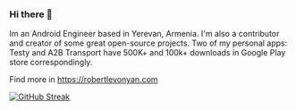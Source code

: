 ### Hi there 👋

Im an Android Engineer based in Yerevan, Armenia. I'm also a contributor and creator of
some great open-source projects. 
Two of my personal apps: Testy and A2B Transport have 500K+ and 100k+ downloads in Google Play store correspondingly.

Find more in https://robertlevonyan.com

[![GitHub Streak](https://streak-stats.demolab.com?user=robertlevonyan&theme=dark&hide_border=true&border_radius=15&exclude_days=Sun%2CSat&hide_total_contributions=true&hide_current_streak=true&hide_longest_streak=true)](https://git.io/streak-stats)

<!--![Robert's GitHub stats](https://github-readme-stats.vercel.app/api?username=robertlevonyan&show_icons=true&bg_color=1a1a1a&title_color=f1f1f1&text_color=f1f1f1&border_color=e7a942&icon_color=e7a942&border_radius=16)
-->
<!--
**robertlevonyan/robertlevonyan** is a ✨ _special_ ✨ repository because its `README.md` (this file) appears on your GitHub profile.

Here are some ideas to get you started:

- 🔭 I’m currently working on ...
- 🌱 I’m currently learning ...
- 👯 I’m looking to collaborate on ...
- 🤔 I’m looking for help with ...
- 💬 Ask me about ...
- 📫 How to reach me: ...
- 😄 Pronouns: ...
- ⚡ Fun fact: ...
-->
